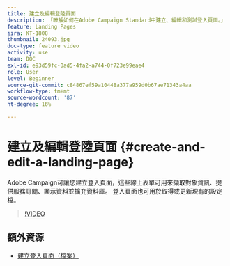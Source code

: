 ```yaml
---
title: 建立及編輯登陸頁面
description: 「瞭解如何在Adobe Campaign Standard中建立、編輯和測試登入頁面。」
feature: Landing Pages
jira: KT-1808
thumbnail: 24093.jpg
doc-type: feature video
activity: use
team: DOC
exl-id: e93d59fc-0ad5-4fa2-a744-0f723e99eae4
role: User
level: Beginner
source-git-commit: c84867ef59a10448a377a959d0b67ae71343a4aa
workflow-type: tm+mt
source-wordcount: '87'
ht-degree: 16%

---
```


# 建立及編輯登陸頁面 {#create-and-edit-a-landing-page}

Adobe Campaign可讓您建立登入頁面，這些線上表單可用來擷取對象資訊、提供服務訂閱、顯示資料並擴充資料庫。 登入頁面也可用於取得或更新現有的設定檔。

>[!VIDEO](https://video.tv.adobe.com/v/24093?quality=12&learn=on)

## 額外資源

* [建立登入頁面（檔案）](https://docs.campaign.adobe.com/doc/standard/getting_started/en/ACS_CreateLandingPage.html)
